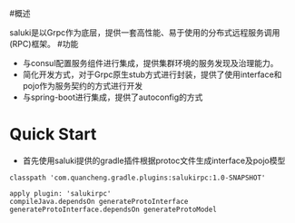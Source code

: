 #概述

saluki是以Grpc作为底层，提供一套高性能、易于使用的分布式远程服务调用(RPC)框架。
#功能

* 与consul配置服务组件进行集成，提供集群环境的服务发现及治理能力。
* 简化开发方式，对于Grpc原生stub方式进行封装，提供了使用interface和pojo作为服务契约的方式进行开发
* 与spring-boot进行集成，提供了autoconfig的方式

# Quick Start

* 首先使用saluki提供的gradle插件根据protoc文件生成interface及pojo模型

```使用Plugin
classpath 'com.quancheng.gradle.plugins:salukirpc:1.0-SNAPSHOT'

apply plugin: 'salukirpc'
compileJava.dependsOn generateProtoInterface 
generateProtoInterface.dependsOn generateProtoModel
```

```

```
  